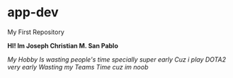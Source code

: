 # app-dev
My First Repository

**HI! Im Joseph Christian M. San Pablo**

*My Hobby Is wasting people's time specially super early*
*Cuz i play DOTA2 very early*
*Wasting my Teams Time cuz im noob*
